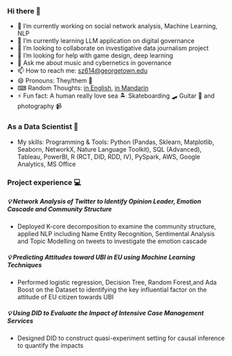 ### Hi there 👋

- 🔭 I’m currently working on social network analysis, Machine Learning, NLP
- 🌱 I’m currently learning LLM application on digital governance 
- 👯 I’m looking to collaborate on investigative data journalism project 
- 🤔 I’m looking for help with game design, deep learning 
- 💬 Ask me about music and cybernetics in governance
- 📫 How to reach me: sz614@georgetown.edu 
- 😄 Pronouns: They/them 🌈
- ⌨ Random Thoughts: [in English](https://oliz0808eth.substack.com/), [in Mandarin](https://matters.town/@sz614)
- ⚡ Fun fact: A human really love sea 🏝 Skateboarding 🛹 Guitar 🎸 and photography 📹

### As a Data Scientist 👾 
- My skills: Programming & Tools: Python (Pandas, Sklearn, Matplotlib, Seaborn, NetworkX, Nature Language Toolkit),
  SQL (Advanced), Tableau, PowerBI, R (RCT, DID, RDD, IV), PySpark, AWS, Google Analytics, MS Office

### Project experience 💻 
##### 💡 Network Analysis of Twitter to Identify Opinion Leader, Emotion Cascade and Community Structure
- Deployed K-core decomposition to examine the community structure, applied NLP including Name Entity
Recognition, Sentimental Analysis and Topic Modelling on tweets to investigate the emotion cascade
##### 💡 Predicting Attitudes toward UBI in EU using Machine Learning Techniques
- Performed logistic regression, Decision Tree, Random Forest,and Ada Boost on the Dataset to identifying
the key influential factor on the attitude of EU citizen towards UBI
##### 💡 Using DID to Evaluate the Impact of Intensive Case Management Services
- Designed DID to construct quasi-experiment setting for causal inference to quantify the impacts

